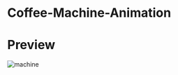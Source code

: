 # Coffee-Machine-Animation

# Preview
![machine](https://github.com/5h0ov/Coffee-Machine-Animation/assets/83227649/4f37159b-5332-4170-8389-822d9b1f8e92)



